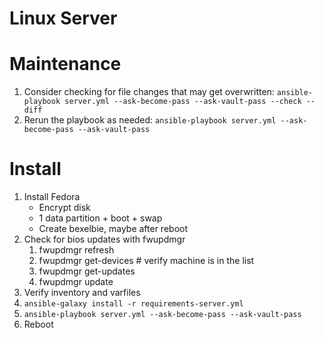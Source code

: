 # Linux Server

# Maintenance
1. Consider checking for file changes that may get overwritten: `ansible-playbook server.yml --ask-become-pass --ask-vault-pass --check --diff`
1. Rerun the playbook as needed: `ansible-playbook server.yml --ask-become-pass --ask-vault-pass`

# Install

1. Install Fedora
   * Encrypt disk
   * 1 data partition + boot + swap
   * Create bexelbie, maybe after reboot
1. Check for bios updates with fwupdmgr
   1. fwupdmgr refresh
   1. fwupdmgr get-devices # verify machine is in the list
   1. fwupdmgr get-updates
   1. fwupdmgr update
1. Verify inventory and varfiles
1. `ansible-galaxy install -r requirements-server.yml`
1. `ansible-playbook server.yml --ask-become-pass --ask-vault-pass`
1. Reboot
